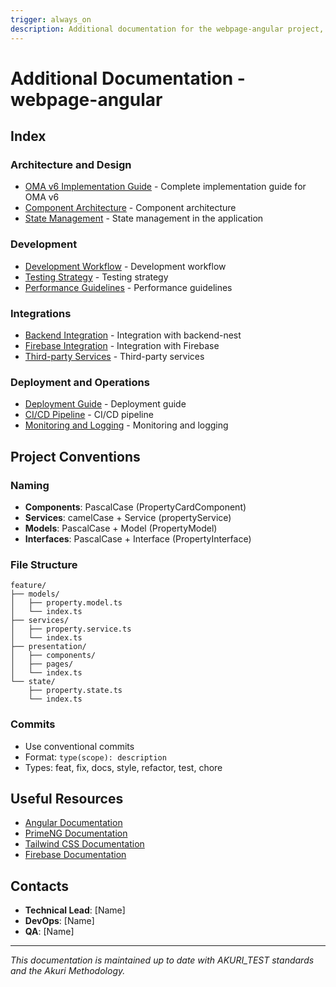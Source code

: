```yaml
---
trigger: always_on
description: Additional documentation for the webpage-angular project, including architecture indexes, development, integrations, deployment, and project conventions.
---
```


# Additional Documentation - webpage-angular

## Index

### Architecture and Design
- [OMA v6 Implementation Guide](./oma-v6-guide.md) - Complete implementation guide for OMA v6
- [Component Architecture](./component-architecture.md) - Component architecture
- [State Management](./state-management.md) - State management in the application

### Development
- [Development Workflow](./development-workflow.md) - Development workflow
- [Testing Strategy](./testing-strategy.md) - Testing strategy
- [Performance Guidelines](./performance-guidelines.md) - Performance guidelines

### Integrations
- [Backend Integration](./backend-integration.md) - Integration with backend-nest
- [Firebase Integration](./firebase-integration.md) - Integration with Firebase
- [Third-party Services](./third-party-services.md) - Third-party services

### Deployment and Operations
- [Deployment Guide](./deployment-guide.md) - Deployment guide
- [CI/CD Pipeline](./ci-cd-pipeline.md) - CI/CD pipeline
- [Monitoring and Logging](./monitoring-logging.md) - Monitoring and logging

## Project Conventions

### Naming
- **Components**: PascalCase (PropertyCardComponent)
- **Services**: camelCase + Service (propertyService)
- **Models**: PascalCase + Model (PropertyModel)
- **Interfaces**: PascalCase + Interface (PropertyInterface)

### File Structure
```
feature/
├── models/
│   ├── property.model.ts
│   └── index.ts
├── services/
│   ├── property.service.ts
│   └── index.ts
├── presentation/
│   ├── components/
│   ├── pages/
│   └── index.ts
└── state/
    ├── property.state.ts
    └── index.ts
```

### Commits
- Use conventional commits
- Format: `type(scope): description`
- Types: feat, fix, docs, style, refactor, test, chore

## Useful Resources
- [Angular Documentation](https://angular.io/docs)
- [PrimeNG Documentation](https://primeng.org/)
- [Tailwind CSS Documentation](https://tailwindcss.com/docs)
- [Firebase Documentation](https://firebase.google.com/docs)

## Contacts
- **Technical Lead**: [Name]
- **DevOps**: [Name]
- **QA**: [Name]

---
*This documentation is maintained up to date with AKURI_TEST standards and the Akuri Methodology.*